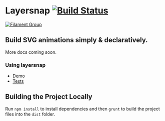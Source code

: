 # Layersnap [![Build Status](https://img.shields.io/travis/filamentgroup/layersnap/master.svg)](https://travis-ci.org/filamentgroup/layersnap)

[![Filament Group](http://filamentgroup.com/images/fg-logo-positive-sm-crop.png) ](http://www.filamentgroup.com/)

## Build SVG animations simply & declaratively.

More docs coming soon.

### Using layersnap

* [Demo](http://filamentgroup.github.io/layersnap/demo/)
* [Tests](http://filamentgroup.github.io/layersnap/test/)

## Building the Project Locally

Run `npm install` to install dependencies and then `grunt` to build the project files into the `dist` folder.
